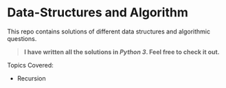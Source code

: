 # Data-Structures and Algorithm

This repo contains solutions of different data structures and algorithmic questions.

> **I have written all the solutions in *Python 3*. Feel free to check it out.**

Topics Covered:
- Recursion
